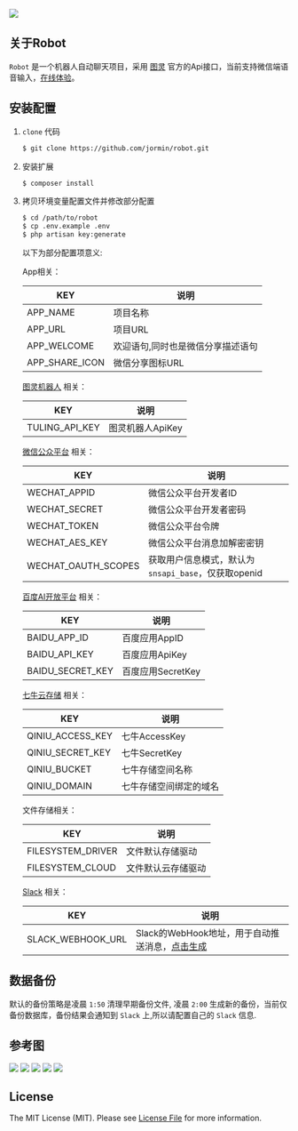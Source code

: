 ![](https://qiniu.blog.lerzen.com/bcfaabd0-b4cd-11e7-9540-63cf6dc21be7.jpg)

## 关于Robot

`Robot` 是一个机器人自动聊天项目，采用 [图灵](http://www.tuling123.com/) 官方的Api接口，当前支持微信端语音输入，[在线体验](https://robot.lerzen.com/)。

## 安装配置

1. `clone` 代码
   
   	``` bash
   	$ git clone https://github.com/jormin/robot.git
   	```
   
2. 安装扩展
   
   	``` bash
    $ composer install
    ```
   
3. 拷贝环境变量配置文件并修改部分配置
   
   	``` bash
   	$ cd /path/to/robot
   	$ cp .env.example .env
    $ php artisan key:generate
   	```
   	
   	以下为部分配置项意义:
   	
   	App相关：
        
    | KEY  | 说明|
    | ------------ | ------------ |
    | APP_NAME | 项目名称 |
    | APP_URL | 项目URL |
    | APP_WELCOME | 欢迎语句,同时也是微信分享描述语句 |
    | APP_SHARE_ICON | 微信分享图标URL |
    
    [图灵机器人](http://www.tuling123.com/) 相关：
        
    | KEY  | 说明 |
    | ------------ | ------------ |
    | TULING_API_KEY | 图灵机器人ApiKey |
    
    [微信公众平台](https://mp.weixin.qq.com/) 相关：
        
    | KEY  | 说明 |
    | ------------ | ------------ |
    | WECHAT_APPID | 微信公众平台开发者ID |
    | WECHAT_SECRET | 微信公众平台开发者密码 |
    | WECHAT_TOKEN | 微信公众平台令牌 |
    | WECHAT_AES_KEY | 微信公众平台消息加解密密钥 |
    | WECHAT_OAUTH_SCOPES | 获取用户信息模式，默认为`snsapi_base`，仅获取openid |
    
    [百度AI开放平台](https://cloud.baidu.com/) 相关：
        
    | KEY  | 说明 |
    | ------------ | ------------ |
    | BAIDU_APP_ID | 百度应用AppID |
    | BAIDU_API_KEY | 百度应用ApiKey |
    | BAIDU_SECRET_KEY | 百度应用SecretKey|
    
    [七牛云存储](https://portal.qiniu.com/) 相关：
        
    | KEY  | 说明 |
    | ------------ | ------------ |
    | QINIU_ACCESS_KEY | 七牛AccessKey |
    | QINIU_SECRET_KEY | 七牛SecretKey |
    | QINIU_BUCKET | 七牛存储空间名称|
    | QINIU_DOMAIN | 七牛存储空间绑定的域名|
    
    文件存储相关：
        
    | KEY  | 说明 |
    | ------------ | ------------ |
    | FILESYSTEM_DRIVER | 文件默认存储驱动 |
    | FILESYSTEM_CLOUD | 文件默认云存储驱动 |
    
    [Slack](https://www.slack.com/) 相关：
        
    | KEY  | 说明 |
    | ------------ | ------------ |
    | SLACK_WEBHOOK_URL | Slack的WebHook地址，用于自动推送消息，[点击生成](https://my.slack.com/services/new/incoming-webhook/) |

## 数据备份

  默认的备份策略是凌晨 `1:50` 清理早期备份文件, 凌晨 `2:00` 生成新的备份，当前仅备份数据库，备份结果会通知到 `Slack` 上,所以请配置自己的 `Slack` 信息.

## 参考图

![](https://qiniu.blog.lerzen.com/8e47c9a0-b4a6-11e7-96a3-e1783d0d93c1.jpg)
![](https://qiniu.blog.lerzen.com/9199e300-b4a6-11e7-8358-99e6ffea472c.jpg)
![](https://qiniu.blog.lerzen.com/956da110-b4a6-11e7-bd4d-b7fae181aeee.jpg)
![](https://qiniu.blog.lerzen.com/97f3d6c0-b4a6-11e7-8514-37ba6e80558e.jpg)
![](https://qiniu.blog.lerzen.com/9a5d4830-b4a6-11e7-8d1b-05f314e69742.jpg)

## License

The MIT License (MIT). Please see [License File](LICENSE.md) for more information.

